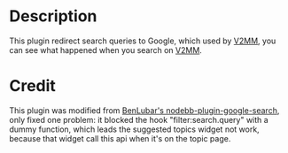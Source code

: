 # Description

This plugin redirect search queries to Google, which used by [V2MM](https://v2mm.tech/), you can see what happened when you search on [V2MM](https://v2mm.tech/).

# Credit

This plugin was modified from [BenLubar's nodebb-plugin-google-search](https://github.com/BenLubar/nodebb-plugin-google-search), only fixed one problem: it blocked the hook "filter:search.query" with a dummy function, which leads the suggested topics widget not work, because that widget call this api when it's on the topic page.

